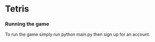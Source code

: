 # Tetris

### Running the game
To run the game simply run python main.py then sign up for an account.